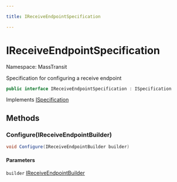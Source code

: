 ```yaml
---

title: IReceiveEndpointSpecification

---
```


# IReceiveEndpointSpecification

Namespace: MassTransit

Specification for configuring a receive endpoint

```csharp
public interface IReceiveEndpointSpecification : ISpecification
```

Implements [ISpecification](../masstransit/ispecification)

## Methods

### **Configure(IReceiveEndpointBuilder)**

```csharp
void Configure(IReceiveEndpointBuilder builder)
```

#### Parameters

`builder` [IReceiveEndpointBuilder](../masstransit-configuration/ireceiveendpointbuilder)<br/>
